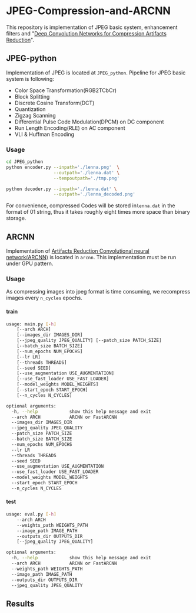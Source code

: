 # JPEG-Compression-and-ARCNN

This repository is implementation of JPEG basic system, enhancement filters and "[Deep Convolution Networks for Compression Artifacts Reduction][ARCNN]".

## JPEG-python

Implementation of JPEG is located at `JPEG_python`. Pipeline for JPEG basic system is following:

- Color Space Transformation(RGB2TCbCr)
- Block Splitting
- Discrete Cosine Transform(DCT)
- Quantization
- Zigzag Scanning
- Differential Pulse Code Modulation(DPCM) on DC component
- Run Length Encoding(RLE) on AC component
- VLI & Huffman Encoding

### Usage

```bash
cd JPEG_python
python encoder.py --inpath='./lenna.png'  \
                  --outpath='./lenna.dat' \
                  --tempoutpath='./tmp.png'

python decoder.py --inpath='./lenna.dat' \
                  --outpath='./lenna_decoded.png'
```

For convenience, compressed Codes will be stored in`lenna.dat`  in the format of 01 string, thus it takes roughly eight times more space than binary storage. 

## ARCNN

Implementation of [Artifacts Reduction Convolutional neural network(ARCNN)][ARCNN] is located in `arcnn`.  This implementation must be run under GPU pattern.

### Usage

As compressing images into jpeg format is time consuming, we recompress images every `n_cycles` epochs.

#### train

```bash
usage: main.py [-h] 
    [--arch ARCH]
    [--images_dir IMAGES_DIR]
    [--jpeg_quality JPEG_QUALITY] [--patch_size PATCH_SIZE]
    [--batch_size BATCH_SIZE]
    [--num_epochs NUM_EPOCHS]
    [--lr LR]
    [--threads THREADS]
    [--seed SEED]
    [--use_augmentation USE_AUGMENTATION]
    [--use_fast_loader USE_FAST_LOADER]
    [--model_weights MODEL_WEIGHTS]
    [--start_epoch START_EPOCH]
    [--n_cycles N_CYCLES]

optional arguments:
  -h, --help            show this help message and exit
  --arch ARCH           ARCNN or FastARCNN
  --images_dir IMAGES_DIR
  --jpeg_quality JPEG_QUALITY
  --patch_size PATCH_SIZE
  --batch_size BATCH_SIZE
  --num_epochs NUM_EPOCHS
  --lr LR
  --threads THREADS
  --seed SEED
  --use_augmentation USE_AUGMENTATION
  --use_fast_loader USE_FAST_LOADER
  --model_weights MODEL_WEIGHTS
  --start_epoch START_EPOCH
  --n_cycles N_CYCLES
```

#### test

```bash
usage: eval.py [-h] 
    --arch ARCH 
    --weights_path WEIGHTS_PATH 
    --image_path IMAGE_PATH 
    --outputs_dir OUTPUTS_DIR
    [--jpeg_quality JPEG_QUALITY]

optional arguments:
  -h, --help            show this help message and exit
  --arch ARCH           ARCNN or FastARCNN
  --weights_path WEIGHTS_PATH
  --image_path IMAGE_PATH
  --outputs_dir OUTPUTS_DIR
  --jpeg_quality JPEG_QUALITY
```



## Results



[ARCNN]: http://mmlab.ie.cuhk.edu.hk/projects/ARCNN.html    "Deep Convolution Networks for Compression"

